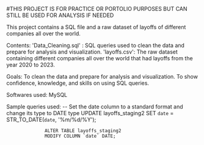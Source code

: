 #THIS PROJECT IS FOR PRACTICE OR PORTOLIO PURPOSES BUT CAN STILL BE USED FOR ANALYSIS IF NEEDED

This project contains a SQL file and a raw dataset of layoffs of different companies all over the world.

Contents:
'Data_Cleaning.sql' : SQL queries used to clean the data and prepare for analysis and visualization.
'layoffs.csv': The raw dataset containing different companies all over the world that had layoffs from the year 2020 to 2023.

Goals:
To clean the data and prepare for analysis and visualization.
To show confidence, knowledge, and skills on using SQL queries.

Softwares used:
MySQL

Sample queries used:
-- Set the date column to a standard format and change its type to DATE type
                  UPDATE layoffs_staging2
                  SET `date` = STR_TO_DATE(`date`, '%m/%d/%Y');
                  
                  ALTER TABLE layoffs_staging2
                  MODIFY COLUMN `date` DATE;
